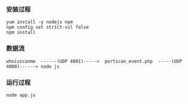 
### 安装过程

```
yum install -y nodejs npm
npm config set strict-ssl false
npm install
```


### 数据流

```
whoisscanme  ------(UDP 4001)----->  portscan_event.php  -----(UDP 4000)------> node js
```

### 运行过程

```
node app.js
```


